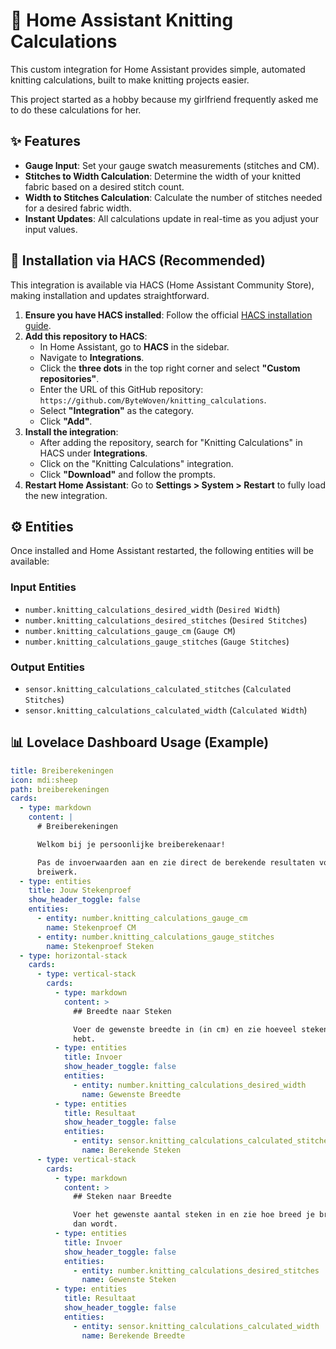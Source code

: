 # 🧶 Home Assistant Knitting Calculations

This custom integration for Home Assistant provides simple, automated knitting calculations, built to make knitting projects easier.

This project started as a hobby because my girlfriend frequently asked me to do these  calculations for her.

## ✨ Features

* **Gauge Input**: Set your gauge swatch measurements (stitches and CM).
* **Stitches to Width Calculation**: Determine the width of your knitted fabric based on a desired stitch count.
* **Width to Stitches Calculation**: Calculate the number of stitches needed for a desired fabric width.
* **Instant Updates**: All calculations update in real-time as you adjust your input values.

## 🚀 Installation via HACS (Recommended)

This integration is available via HACS (Home Assistant Community Store), making installation and updates straightforward.

1.  **Ensure you have HACS installed**: Follow the official [HACS installation guide](https://hacs.xyz/docs/setup/install/).
2.  **Add this repository to HACS**:
    * In Home Assistant, go to **HACS** in the sidebar.
    * Navigate to **Integrations**.
    * Click the **three dots** in the top right corner and select **"Custom repositories"**.
    * Enter the URL of this GitHub repository: `https://github.com/ByteWoven/knitting_calculations`.
    * Select **"Integration"** as the category.
    * Click **"Add"**.
3.  **Install the integration**:
    * After adding the repository, search for "Knitting Calculations" in HACS under **Integrations**.
    * Click on the "Knitting Calculations" integration.
    * Click **"Download"** and follow the prompts.
4.  **Restart Home Assistant**: Go to **Settings > System > Restart** to fully load the new integration.

## ⚙️ Entities

Once installed and Home Assistant restarted, the following entities will be available:

### Input Entities

* `number.knitting_calculations_desired_width` (`Desired Width`)
* `number.knitting_calculations_desired_stitches` (`Desired Stitches`)
* `number.knitting_calculations_gauge_cm` (`Gauge CM`)
* `number.knitting_calculations_gauge_stitches` (`Gauge Stitches`)

### Output Entities

* `sensor.knitting_calculations_calculated_stitches` (`Calculated Stitches`)
* `sensor.knitting_calculations_calculated_width` (`Calculated Width`)

## 📊 Lovelace Dashboard Usage (Example)

```yaml
title: Breiberekeningen
icon: mdi:sheep
path: breiberekeningen
cards:
  - type: markdown
    content: |
      # Breiberekeningen

      Welkom bij je persoonlijke breiberekenaar!

      Pas de invoerwaarden aan en zie direct de berekende resultaten voor je
      breiwerk.
  - type: entities
    title: Jouw Stekenproef
    show_header_toggle: false
    entities:
      - entity: number.knitting_calculations_gauge_cm
        name: Stekenproef CM
      - entity: number.knitting_calculations_gauge_stitches
        name: Stekenproef Steken
  - type: horizontal-stack
    cards:
      - type: vertical-stack
        cards:
          - type: markdown
            content: >
              ## Breedte naar Steken

              Voer de gewenste breedte in (in cm) en zie hoeveel steken je nodig
              hebt.
          - type: entities
            title: Invoer
            show_header_toggle: false
            entities:
              - entity: number.knitting_calculations_desired_width
                name: Gewenste Breedte
          - type: entities
            title: Resultaat
            show_header_toggle: false
            entities:
              - entity: sensor.knitting_calculations_calculated_stitches
                name: Berekende Steken
      - type: vertical-stack
        cards:
          - type: markdown
            content: >
              ## Steken naar Breedte

              Voer het gewenste aantal steken in en zie hoe breed je breiwerk
              dan wordt.
          - type: entities
            title: Invoer
            show_header_toggle: false
            entities:
              - entity: number.knitting_calculations_desired_stitches
                name: Gewenste Steken
          - type: entities
            title: Resultaat
            show_header_toggle: false
            entities:
              - entity: sensor.knitting_calculations_calculated_width
                name: Berekende Breedte